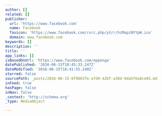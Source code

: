```yaml
---
author: []
related: []
publisher:
  url: 'https://www.facebook.com'
  name: Facebook
  favicon: 'https://www.facebook.com/rsrc.php/yV/r/hzMapiNYYpW.ico'
  domain: www.facebook.com
keywords: []
description: ''
title: ''
app_links: []
isBasedOnUrl: 'https://www.facebook.com/eppenga'
datePublished: '2016-06-15T18:45:33.247Z'
dateModified: '2016-06-15T18:41:55.240Z'
starred: false
sourcePath: _posts/2016-06-15-8f9063fe-a7d9-42bf-a30d-9da5f6a8ce03.md
inFeed: true
hasPage: false
inNav: false
_context: 'http://schema.org'
_type: MediaObject

---
```

